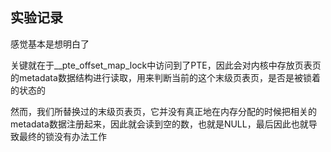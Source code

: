 ## 实验记录
感觉基本是想明白了

关键就在于__pte_offset_map_lock中访问到了PTE，因此会对内核中存放页表页的metadata数据结构进行读取，用来判断当前的这个末级页表页，是否是被锁着的状态的

然而，我们所替换过的末级页表页，它并没有真正地在内存分配的时候把相关的metadata数据注册起来，因此就会读到空的数，也就是NULL，最后因此也就导致最终的锁没有办法工作

